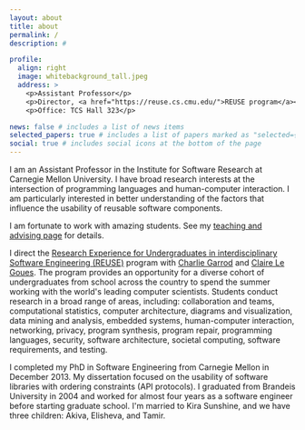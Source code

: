 ```yaml
---
layout: about
title: about
permalink: /
description: #

profile:
  align: right
  image: whitebackground_tall.jpeg
  address: >
    <p>Assistant Professor</p>
    <p>Director, <a href="https://reuse.cs.cmu.edu/">REUSE program</a></p>
    <p>Office: TCS Hall 323</p>

news: false # includes a list of news items
selected_papers: true # includes a list of papers marked as "selected={true}"
social: true # includes social icons at the bottom of the page
---
```


I am an Assistant Professor in the Institute for Software Research at Carnegie Mellon University. I have broad research interests at the intersection of programming languages and human-computer interaction. I am particularly interested in better understanding of the factors that influence the usability of reusable software components.

I am fortunate to work with amazing students. See my [teaching and advising page](./teaching/) for details.

I direct the [Research Experience for Undergraduates in interdisciplinary Software Engineering (REUSE)](https://reuse.cs.cmu.edu/) program with [Charlie Garrod](https://www.cs.cmu.edu/~charlie/) and [Claire Le Goues](https://clairelegoues.com/). The program provides an opportunity for a diverse cohort of undergraduates from school across the country to spend the summer working with the world's leading computer scientists. Students conduct research in a broad range of areas, including: collaboration and teams, computational statistics, computer architecture, diagrams and visualization, data mining and analysis, embedded systems, human-computer interaction, networking, privacy, program synthesis, program repair, programming languages, security, software architecture, societal computing, software requirements, and testing.

I completed my PhD in Software Engineering from Carnegie Mellon in December 2013. My dissertation focused on the usability of software libraries with ordering constraints (API protocols). I graduated from Brandeis University in 2004 and worked for almost four years as a software engineer before starting graduate school. I'm married to Kira Sunshine, and we have three children: Akiva, Elisheva, and Tamir.
